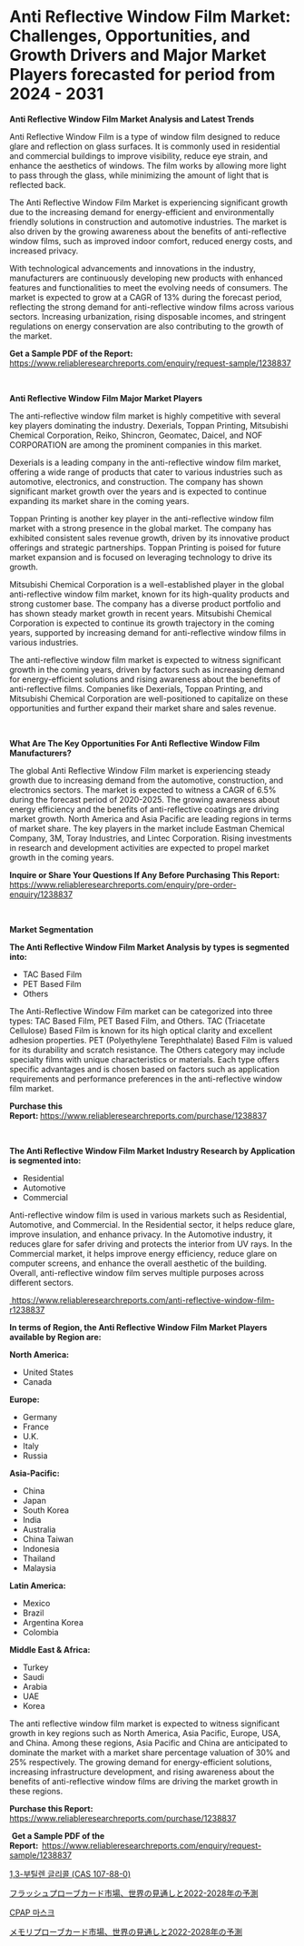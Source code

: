 <p><h1>Anti Reflective Window Film Market: Challenges, Opportunities, and Growth Drivers and Major Market Players forecasted for period from 2024 - 2031</h1></p><p><strong>Anti Reflective Window Film Market Analysis and Latest Trends</strong></p>
<p><p>Anti Reflective Window Film is a type of window film designed to reduce glare and reflection on glass surfaces. It is commonly used in residential and commercial buildings to improve visibility, reduce eye strain, and enhance the aesthetics of windows. The film works by allowing more light to pass through the glass, while minimizing the amount of light that is reflected back.</p><p>The Anti Reflective Window Film Market is experiencing significant growth due to the increasing demand for energy-efficient and environmentally friendly solutions in construction and automotive industries. The market is also driven by the growing awareness about the benefits of anti-reflective window films, such as improved indoor comfort, reduced energy costs, and increased privacy.</p><p>With technological advancements and innovations in the industry, manufacturers are continuously developing new products with enhanced features and functionalities to meet the evolving needs of consumers. The market is expected to grow at a CAGR of 13% during the forecast period, reflecting the strong demand for anti-reflective window films across various sectors. Increasing urbanization, rising disposable incomes, and stringent regulations on energy conservation are also contributing to the growth of the market.</p></p>
<p><strong>Get a Sample PDF of the Report:&nbsp;</strong> <a href="https://www.reliableresearchreports.com/enquiry/request-sample/1238837">https://www.reliableresearchreports.com/enquiry/request-sample/1238837</a></p>
<p>&nbsp;</p>
<p><strong>Anti Reflective Window Film Major Market Players</strong></p>
<p><p>The anti-reflective window film market is highly competitive with several key players dominating the industry. Dexerials, Toppan Printing, Mitsubishi Chemical Corporation, Reiko, Shincron, Geomatec, Daicel, and NOF CORPORATION are among the prominent companies in this market.</p><p>Dexerials is a leading company in the anti-reflective window film market, offering a wide range of products that cater to various industries such as automotive, electronics, and construction. The company has shown significant market growth over the years and is expected to continue expanding its market share in the coming years.</p><p>Toppan Printing is another key player in the anti-reflective window film market with a strong presence in the global market. The company has exhibited consistent sales revenue growth, driven by its innovative product offerings and strategic partnerships. Toppan Printing is poised for future market expansion and is focused on leveraging technology to drive its growth.</p><p>Mitsubishi Chemical Corporation is a well-established player in the global anti-reflective window film market, known for its high-quality products and strong customer base. The company has a diverse product portfolio and has shown steady market growth in recent years. Mitsubishi Chemical Corporation is expected to continue its growth trajectory in the coming years, supported by increasing demand for anti-reflective window films in various industries.</p><p>The anti-reflective window film market is expected to witness significant growth in the coming years, driven by factors such as increasing demand for energy-efficient solutions and rising awareness about the benefits of anti-reflective films. Companies like Dexerials, Toppan Printing, and Mitsubishi Chemical Corporation are well-positioned to capitalize on these opportunities and further expand their market share and sales revenue.</p></p>
<p>&nbsp;</p>
<p><strong>What Are The Key Opportunities For Anti Reflective Window Film Manufacturers?</strong></p>
<p><p>The global Anti Reflective Window Film market is experiencing steady growth due to increasing demand from the automotive, construction, and electronics sectors. The market is expected to witness a CAGR of 6.5% during the forecast period of 2020-2025. The growing awareness about energy efficiency and the benefits of anti-reflective coatings are driving market growth. North America and Asia Pacific are leading regions in terms of market share. The key players in the market include Eastman Chemical Company, 3M, Toray Industries, and Lintec Corporation. Rising investments in research and development activities are expected to propel market growth in the coming years.</p></p>
<p><strong>Inquire or Share Your Questions If Any Before Purchasing This Report:</strong> <a href="https://www.reliableresearchreports.com/enquiry/pre-order-enquiry/1238837">https://www.reliableresearchreports.com/enquiry/pre-order-enquiry/1238837</a></p>
<p>&nbsp;</p>
<p><strong>Market Segmentation</strong></p>
<p><strong>The Anti Reflective Window Film Market Analysis by types is segmented into:</strong></p>
<p><ul><li>TAC Based Film</li><li>PET Based Film</li><li>Others</li></ul></p>
<p><p>The Anti-Reflective Window Film market can be categorized into three types: TAC Based Film, PET Based Film, and Others. TAC (Triacetate Cellulose) Based Film is known for its high optical clarity and excellent adhesion properties. PET (Polyethylene Terephthalate) Based Film is valued for its durability and scratch resistance. The Others category may include specialty films with unique characteristics or materials. Each type offers specific advantages and is chosen based on factors such as application requirements and performance preferences in the anti-reflective window film market.</p></p>
<p><strong>Purchase this Report:&nbsp;</strong><a href="https://www.reliableresearchreports.com/purchase/1238837">https://www.reliableresearchreports.com/purchase/1238837</a></p>
<p>&nbsp;</p>
<p><strong>The Anti Reflective Window Film Market Industry Research by Application is segmented into:</strong></p>
<p><ul><li>Residential</li><li>Automotive</li><li>Commercial</li></ul></p>
<p><p>Anti-reflective window film is used in various markets such as Residential, Automotive, and Commercial. In the Residential sector, it helps reduce glare, improve insulation, and enhance privacy. In the Automotive industry, it reduces glare for safer driving and protects the interior from UV rays. In the Commercial market, it helps improve energy efficiency, reduce glare on computer screens, and enhance the overall aesthetic of the building. Overall, anti-reflective window film serves multiple purposes across different sectors.</p></p>
<p><a href="https://www.reliableresearchreports.com/anti-reflective-window-film-r1238837">&nbsp;https://www.reliableresearchreports.com/anti-reflective-window-film-r1238837</a></p>
<p><strong>In terms of Region, the Anti Reflective Window Film Market Players available by Region are:</strong></p>
<p>
    <p> <strong> North America: </strong>
        <ul>
            <li>United States</li>
            <li>Canada</li>
        </ul>
        </p> 
    <p> <strong> Europe: </strong>
        <ul>
            <li>Germany</li>
            <li>France</li>
            <li>U.K.</li>
            <li>Italy</li>
            <li>Russia</li>
        </ul>
        </p> 
    <p> <strong> Asia-Pacific: </strong>
        <ul>
            <li>China</li>
            <li>Japan</li>
            <li>South Korea</li>
            <li>India</li>
            <li>Australia</li>
            <li>China Taiwan</li>
            <li>Indonesia</li>
            <li>Thailand</li>
            <li>Malaysia</li>
        </ul>
        </p> 
    <p> <strong> Latin America: </strong>
        <ul>
            <li>Mexico</li>
            <li>Brazil</li>
            <li>Argentina Korea</li>
            <li>Colombia</li>
        </ul>
        </p> 
    <p> <strong> Middle East & Africa: </strong>
        <ul>
            <li>Turkey</li>
            <li>Saudi</li>
            <li>Arabia</li>
            <li>UAE</li>
            <li>Korea</li>
        </ul>
    </p>
    </p>
<p><p>The anti reflective window film market is expected to witness significant growth in key regions such as North America, Asia Pacific, Europe, USA, and China. Among these regions, Asia Pacific and China are anticipated to dominate the market with a market share percentage valuation of 30% and 25% respectively. The growing demand for energy-efficient solutions, increasing infrastructure development, and rising awareness about the benefits of anti-reflective window films are driving the market growth in these regions.</p></p>
<p><strong>Purchase this Report: </strong><a href="https://www.reliableresearchreports.com/purchase/1238837">https://www.reliableresearchreports.com/purchase/1238837</a></p>
<p>&nbsp;<strong>Get a Sample PDF of the Report:&nbsp;&nbsp;</strong><a href="https://www.reliableresearchreports.com/enquiry/request-sample/1238837">https://www.reliableresearchreports.com/enquiry/request-sample/1238837</a></p>
<p><strong></strong></p>
<p><p><a href="https://medium.com/@cloydrenner/%EA%B8%80%EB%A1%9C%EB%B2%8C-1-3-%EB%B6%80%ED%8B%B8%EB%A0%8C-%EA%B8%80%EB%A6%AC%EC%BD%9C-cas-107-88-0-%EC%8B%9C%EC%9E%A5-%EB%B2%94%EC%9C%84%EC%9D%98-%EC%B2%A0%EC%A0%80%ED%95%9C-%EB%B6%84%EC%84%9D-%EB%B0%8F-2024%EB%85%84%EB%B6%80%ED%84%B0-2031%EB%85%84%EA%B9%8C%EC%A7%80-%EC%98%88%EC%83%81%EB%90%9C-%EB%B9%A0%EB%A5%B4%EA%B2%8C-%EC%84%B1%EC%9E%A5%ED%95%98%EB%8A%94-cagr-e6117679157a">1,3-부틸렌 글리콜 (CAS 107-88-0)</a></p><p><a href="https://medium.com/@sdall21364/%E3%83%95%E3%83%A9%E3%83%83%E3%82%B7%E3%83%A5%E3%83%97%E3%83%AD%E3%83%BC%E3%83%96%E3%82%AB%E3%83%BC%E3%83%89%E5%B8%82%E5%A0%B4-%E3%82%B0%E3%83%AD%E3%83%BC%E3%83%90%E3%83%AB%E3%81%AE%E8%A6%8B%E9%80%9A%E3%81%97%E3%81%A82022%E5%B9%B4%E3%81%8B%E3%82%892028%E5%B9%B4%E3%81%BE%E3%81%A7%E3%81%AE%E4%BA%88%E6%B8%AC%E5%B8%82%E5%A0%B4%E8%A6%8B%E9%80%9A%E3%81%97%E3%81%A82024%E5%B9%B4%E3%81%8B%E3%82%892031%E5%B9%B4%E3%81%BE%E3%81%A7%E3%81%AE%E4%BA%88%E6%B8%AC-4ab0d411bc9d">フラッシュプローブカード市場、世界の見通しと2022-2028年の予測</a></p><p><a href="https://medium.com/@cloydrenner/%EA%B8%80%EB%A1%9C%EB%B2%8C-cpap-%EB%A7%88%EC%8A%A4%ED%81%AC-%EC%8B%9C%EC%9E%A5-%EB%B6%80%EB%AC%B8-%EC%9C%A0%ED%98%95-%EC%9D%91%EC%9A%A9-%EC%8B%9C%EC%9E%A5-%EC%B0%B8%EA%B0%80%EC%9E%90-%EC%A0%84%EB%9E%B5-%EC%A7%80%EC%97%AD%EB%B3%84-%EC%84%B1%EC%9E%A5-%EC%A0%84%EB%A7%9D-%EB%B0%8F-%EB%AF%B8%EB%9E%98-%EC%98%88%EC%B8%A1-2024-2031-0a6efe544112">CPAP 마스크</a></p><p><a href="https://medium.com/@sdall21364/%E3%83%A1%E3%83%A2%E3%83%AA%E3%83%97%E3%83%AD%E3%83%BC%E3%83%96%E3%82%AB%E3%83%BC%E3%83%89%E3%81%AE%E5%B8%82%E5%A0%B4-%E3%82%B0%E3%83%AD%E3%83%BC%E3%83%90%E3%83%AB%E5%B1%95%E6%9C%9B%E3%81%A8%E4%BA%88%E6%B8%AC2022-2028%E5%B8%82%E5%A0%B4%E5%8B%95%E5%90%91%E3%81%A8%E5%88%86%E6%9E%90-%E5%B0%86%E6%9D%A5%E3%81%AE%E6%88%90%E9%95%B7%E3%81%AE%E3%81%9F%E3%82%81%E3%81%AE%E6%A9%9F%E4%BC%9A%E3%81%A8%E8%AA%B2%E9%A1%8C-2024-2031-5853a011d838">メモリプローブカード市場、世界の見通しと2022-2028年の予測</a></p></p>